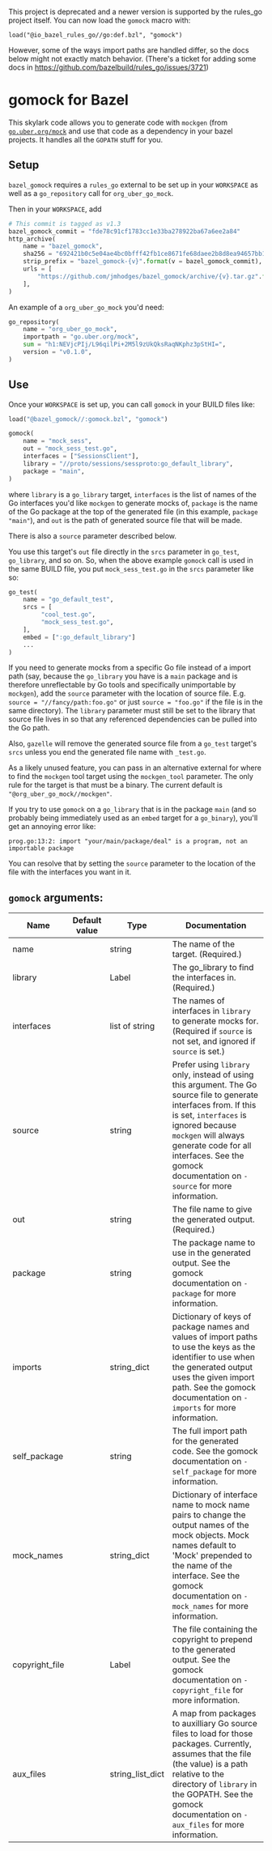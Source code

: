 This project is deprecated and a newer version is supported by the rules_go
project itself. You can now load the `gomock` macro with:


```skylark
load("@io_bazel_rules_go//go:def.bzl", "gomock")
```

However, some of the ways import paths are handled differ, so the docs below
might not exactly match behavior. (There's a ticket for adding some docs in
https://github.com/bazelbuild/rules_go/issues/3721)

gomock for Bazel
================

This skylark code allows you to generate code with `mockgen` (from
[`go.uber.org/mock`](https://github.com/uber-go/mock) and use that code as a dependency in
your bazel projects. It handles all the `GOPATH` stuff for you.


Setup
---

`bazel_gomock` requires a `rules_go` external to be set up in your `WORKSPACE`
as well as a `go_repository` call for `org_uber_go_mock`.

Then in your `WORKSPACE`, add

```python
# This commit is tagged as v1.3
bazel_gomock_commit = "fde78c91cf1783cc1e33ba278922ba67a6ee2a84"
http_archive(
    name = "bazel_gomock",
    sha256 = "692421b0c5e04ae4bc0bfff42fb1ce8671fe68daee2b8d8ea94657bb1fcddc0a",
    strip_prefix = "bazel_gomock-{v}".format(v = bazel_gomock_commit),
    urls = [
        "https://github.com/jmhodges/bazel_gomock/archive/{v}.tar.gz".format(v = bazel_gomock_commit),
    ],
)
```

An example of a `org_uber_go_mock` you'd need:

```python
go_repository(
    name = "org_uber_go_mock",
    importpath = "go.uber.org/mock",
    sum = "h1:NEVjcPIj/L96qilPi+2M5l9zUkQksRaqNKphz3pStHI=",
    version = "v0.1.0",
)
```

Use
---

Once your `WORKSPACE` is set up, you can call `gomock` in your BUILD files like:

```python
load("@bazel_gomock//:gomock.bzl", "gomock")

gomock(
    name = "mock_sess",
    out = "mock_sess_test.go",
    interfaces = ["SessionsClient"],
    library = "//proto/sessions/sessproto:go_default_library",
    package = "main",
)
```

where `library` is a `go_library` target, `interfaces` is the list of names of
the Go interfaces you'd like `mockgen` to generate mocks of, `package` is the
name of the Go package at the top of the generated file (in this example,
`package "main"`), and `out` is the path of generated source file that will be
made.

There is also a `source` parameter described below.

You use this target's `out` file directly in the `srcs` parameter in `go_test`,
`go_library`, and so on. So, when the above example `gomock` call is used in the
same BUILD file, you put `mock_sess_test.go` in the `srcs` parameter like so:


```python
go_test(
    name = "go_default_test",
    srcs = [
         "cool_test.go",
         "mock_sess_test.go",
    ],
    embed = [":go_default_library"]
    ...
)
```

If you need to generate mocks from a specific Go file instead of a
import path (say, because the `go_library` you have is a `main` package and is
therefore unreflectable by Go tools and specifically unimportable by `mockgen`),
add the `source` parameter with the location of source file. E.g. `source =
"//fancy/path:foo.go"` or just `source = "foo.go"` if the file is in the same
directory). The `library` parameter must still be set to the library that source
file lives in so that any referenced dependencies can be pulled into the Go
path.

Also, `gazelle` will remove the generated source file from a `go_test` target's
`srcs` unless you end the generated file name with `_test.go`.

As a likely unused feature, you can pass in an alternative
external for where to find the `mockgen` tool target using the `mockgen_tool`
parameter. The only rule for the target is that must be a binary. The current
default is `"@org_uber_go_mock//mockgen"`.

If you try to use `gomock` on a `go_library` that is in the package `main` (and so
probably being immediately used as an `embed` target for a `go_binary`), you'll
get an annoying error like:

```
prog.go:13:2: import "your/main/package/deal" is a program, not an importable package
```

You can resolve that by setting the `source` parameter to the location of the
file with the interfaces you want in it.

## `gomock` arguments:

| Name | Default value | Type | Documentation |
|------|---------------|------|---------------|
| name | | string | The name of the target. (Required.) |
| library| | Label | The go_library to find the interfaces in. (Required.) |
| interfaces | | list of string | The names of interfaces in `library` to generate mocks for. (Required if `source` is not set, and ignored if `source` is set.) |
| source | | string | Prefer using `library` only, instead of using this argument. The Go source file to generate interfaces from. If this is set, `interfaces` is ignored because `mockgen` will always generate code for all interfaces. See the gomock documentation on `-source` for more information. |
| out | | string | The file name to give the generated output. (Required.) |
| package | | string | The package name to use in the generated output. See the gomock documentation on `-package` for more information. |
| imports | | string\_dict | Dictionary of keys of package names and values of import paths to use the keys as the identifier to use when the generated output uses the given import path. See the gomock documentation on `-imports` for more information. |
| self\_package | |  string | The full import path for the generated code. See the gomock documentation on `-self_package` for more information. |
| mock\_names | | string\_dict | Dictionary of interface name to mock name pairs to change the output names of the mock objects. Mock names default to 'Mock' prepended to the name of the interface. See the gomock documentation on `-mock_names` for more information. |
| copyright\_file | | Label | The file containing the copyright to prepend to the generated output. See the gomock documentation on `-copyright_file` for more information. |
| aux\_files | | string\_list\_dict | A map from packages to auxilliary Go source files to load for those packages. Currently, assumes that the file (the value) is a path relative to the directory of `library` in the GOPATH. See the gomock documentation on `-aux_files` for more information. |
